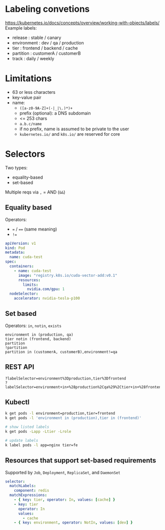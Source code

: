 
# Labeling convetions

https://kubernetes.io/docs/concepts/overview/working-with-objects/labels/
Example labels:

- release : stable / canary
- environment : dev /  qa / production
- tier : frontend / backend / cache
- partition : customerA / customerB
- track : daily / weekly

# Limitations
- 63 or less characters
- key-value pair
- name:
  - `([a-z0-9A-Z]+(-|_|\.)*)+`
  - prefix (optional): a DNS subdomain
  - <= 253 chars
  - `a.b.c/name`
  - if no prefix, name is assumed to be private to the user
  - `kubernetes.io/` and `k8s.io/` are reserved for core


# Selectors
Two types:
- equality-based 
- set-based

Multiple reqs via `,` = AND (`&&`)

## Equality based
Operators: 
- `=` / `==` (same meaning)
- `!=`

```yaml
apiVersion: v1
kind: Pod
metadata:
  name: cuda-test
spec:
  containers:
    - name: cuda-test
      image: "registry.k8s.io/cuda-vector-add:v0.1"
      resources:
        limits:
          nvidia.com/gpu: 1
  nodeSelector:
    accelerator: nvidia-tesla-p100
```

## Set based
Operators: `in`, `notin`, `exists`

```
environment in (production, qa)
tier notin (frontend, backend)
partition
!partition
partition in (customerA, customerB),environment!=qa
```

## REST API
```
?labelSelector=environment%3Dproduction,tier%3Dfrontend
?labelSelector=environment+in+%28production%2Cqa%29%2Ctier+in+%28frontend%29
```

## Kubectl

```bash
k get pods -l environment=production,tier=frontend
k get pods -l 'environment in (production),tier in (frontend)'

# show listed labels
k get pods -Lapp -Ltier -Lrole

# update labels
k label pods -l app=nginx tier=fe
```

## Resources that support set-based requirements 
Supported by `Job`, `Deployment`, `ReplicaSet`, and `DaemonSet`

```yaml
selector:
  matchLabels:
    component: redis
  matchExpressions:
    - { key: tier, operator: In, values: [cache] }
    - key: tier
      operator: In
      values:
        - cache
    - { key: environment, operator: NotIn, values: [dev] }
```